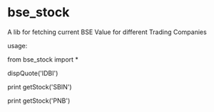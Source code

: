 # bse_stock

A lib for fetching current  BSE Value for different Trading Companies

usage:


from bse_stock import *

dispQuote('IDBI')

print getStock('SBIN')

print getStock('PNB')

